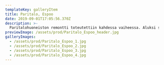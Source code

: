 ```yaml
---
templateKey: galleryItem
title: Paritalo, Espoo
date: 2019-09-01T17:05:56.370Z
description: >-
  Paritalohuoneiston remontti toteutettiin kahdessa vaiheessa. Aluksi suunnittelin asunnon yläkerran ja luottoremonttiporukkani toteutetti remontin heti sen jälkeen. Yläkerran valmistuttua aloitettiin alakerran suunnittelu ja siitä muutaman kuukauden päästä toteutus. Lopputuloksena upea, kahden aikuisen tyylikäs koti.
previewImage: /assets/prod/Paritalo_Espoo_header.jpg
galleryImages:
  - /assets/prod/Paritalo_Espoo_1.jpg
  - /assets/prod/Paritalo_Espoo_2.jpg
  - /assets/prod/Paritalo_Espoo_3.jpg
  - /assets/prod/Paritalo_Espoo_4.jpg
---
```


